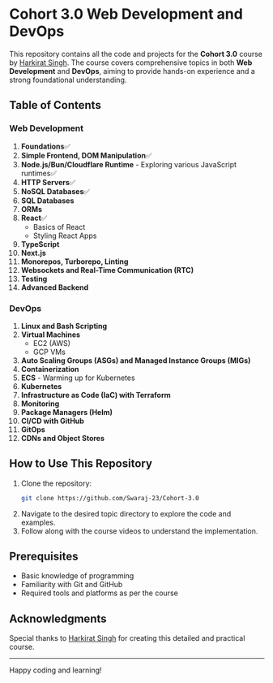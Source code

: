 # Cohort 3.0 Web Development and DevOps

This repository contains all the code and projects for the **Cohort 3.0** course by [Harkirat Singh](https://www.youtube.com/@harkirat1). The course covers comprehensive topics in both **Web Development** and **DevOps**, aiming to provide hands-on experience and a strong foundational understanding.

## Table of Contents

### Web Development
1. **Foundations**✅
2. **Simple Frontend, DOM Manipulation**✅
3. **Node.js/Bun/Cloudflare Runtime** - Exploring various JavaScript runtimes✅
4. **HTTP Servers**✅
5. **NoSQL Databases**✅
6. **SQL Databases**
7. **ORMs**
8. **React**✅
    - Basics of React
    - Styling React Apps
9. **TypeScript**
10. **Next.js**
11. **Monorepos, Turborepo, Linting**
12. **Websockets and Real-Time Communication (RTC)**
13. **Testing**
14. **Advanced Backend**

### DevOps
1. **Linux and Bash Scripting**
2. **Virtual Machines**
    - EC2 (AWS)
    - GCP VMs
3. **Auto Scaling Groups (ASGs) and Managed Instance Groups (MIGs)**
4. **Containerization**
5. **ECS** - Warming up for Kubernetes
6. **Kubernetes**
7. **Infrastructure as Code (IaC) with Terraform**
8. **Monitoring**
9. **Package Managers (Helm)**
10. **CI/CD with GitHub**
11. **GitOps**
12. **CDNs and Object Stores**



## How to Use This Repository
1. Clone the repository:
   ```bash
   git clone https://github.com/Swaraj-23/Cohort-3.0
   ```
2. Navigate to the desired topic directory to explore the code and examples.
3. Follow along with the course videos to understand the implementation.

## Prerequisites
- Basic knowledge of programming
- Familiarity with Git and GitHub
- Required tools and platforms as per the course

## Acknowledgments
Special thanks to [Harkirat Singh](https://www.youtube.com/@harkirat1) for creating this detailed and practical course.

---
Happy coding and learning!

